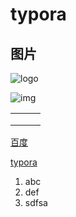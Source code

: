 # typora 



## 图片

![logo](assets/logo.png)

![img](assets/math.png)

|      |      |      |
| ---- | ---- | ---- |
|      |      |      |
|      |      |      |
|      |      |      |

[百度](http://www.baidu.com)

[typora](https://www.typora.io/)

1. abc
2. def
3. sdfsa